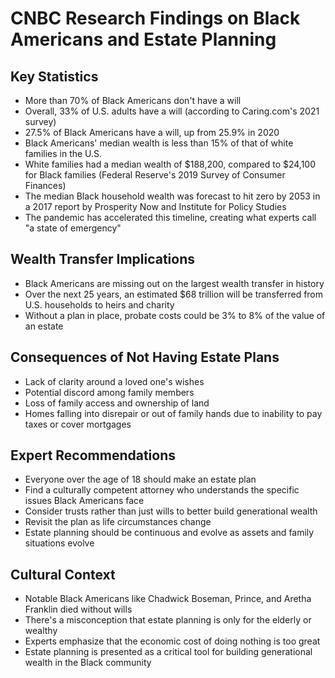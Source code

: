 # CNBC Research Findings on Black Americans and Estate Planning

## Key Statistics
- More than 70% of Black Americans don't have a will
- Overall, 33% of U.S. adults have a will (according to Caring.com's 2021 survey)
- 27.5% of Black Americans have a will, up from 25.9% in 2020
- Black Americans' median wealth is less than 15% of that of white families in the U.S.
- White families had a median wealth of $188,200, compared to $24,100 for Black families (Federal Reserve's 2019 Survey of Consumer Finances)
- The median Black household wealth was forecast to hit zero by 2053 in a 2017 report by Prosperity Now and Institute for Policy Studies
- The pandemic has accelerated this timeline, creating what experts call "a state of emergency"

## Wealth Transfer Implications
- Black Americans are missing out on the largest wealth transfer in history
- Over the next 25 years, an estimated $68 trillion will be transferred from U.S. households to heirs and charity
- Without a plan in place, probate costs could be 3% to 8% of the value of an estate

## Consequences of Not Having Estate Plans
- Lack of clarity around a loved one's wishes
- Potential discord among family members
- Loss of family access and ownership of land
- Homes falling into disrepair or out of family hands due to inability to pay taxes or cover mortgages

## Expert Recommendations
- Everyone over the age of 18 should make an estate plan
- Find a culturally competent attorney who understands the specific issues Black Americans face
- Consider trusts rather than just wills to better build generational wealth
- Revisit the plan as life circumstances change
- Estate planning should be continuous and evolve as assets and family situations evolve

## Cultural Context
- Notable Black Americans like Chadwick Boseman, Prince, and Aretha Franklin died without wills
- There's a misconception that estate planning is only for the elderly or wealthy
- Experts emphasize that the economic cost of doing nothing is too great
- Estate planning is presented as a critical tool for building generational wealth in the Black community
